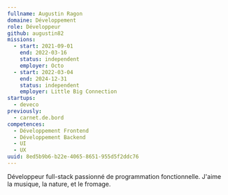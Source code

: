 ```yaml
---
fullname: Augustin Ragon
domaine: Développement
role: Développeur
github: augustin82
missions:
  - start: 2021-09-01
    end: 2022-03-16
    status: independent
    employer: Octo
  - start: 2022-03-04
    end: 2024-12-31
    status: independent
    employer: Little Big Connection
startups:
  - deveco
previously:
  - carnet.de.bord
competences:
  - Développement Frontend
  - Développement Backend
  - UI
  - UX
uuid: 8ed5b9b6-b22e-4065-8651-955d5f2ddc76
---
```

Développeur full-stack passionné de programmation fonctionnelle. J'aime la musique, la nature, et le fromage.
